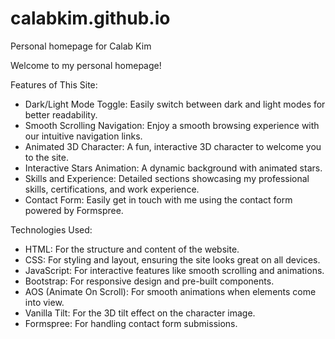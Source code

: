 # calabkim.github.io
Personal homepage for Calab Kim

Welcome to my personal homepage! 

Features of This Site:

- Dark/Light Mode Toggle: Easily switch between dark and light modes for better readability.
- Smooth Scrolling Navigation: Enjoy a smooth browsing experience with our intuitive navigation links.
- Animated 3D Character: A fun, interactive 3D character to welcome you to the site.
- Interactive Stars Animation: A dynamic background with animated stars.
- Skills and Experience: Detailed sections showcasing my professional skills, certifications, and work experience.
- Contact Form: Easily get in touch with me using the contact form powered by Formspree.

Technologies Used:

- HTML: For the structure and content of the website.
- CSS: For styling and layout, ensuring the site looks great on all devices.
- JavaScript: For interactive features like smooth scrolling and animations.
- Bootstrap: For responsive design and pre-built components.
- AOS (Animate On Scroll): For smooth animations when elements come into view.
- Vanilla Tilt: For the 3D tilt effect on the character image.
- Formspree: For handling contact form submissions.

